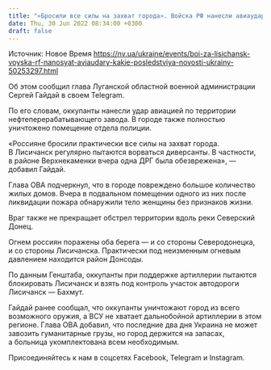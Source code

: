 ```yaml
---
title: "«Бросили все силы на захват города». Войска РФ нанесли авиаудары по территории НПЗ в Лисичанске, разрушен отдел полиции — Гайдай"
date: Thu, 30 Jun 2022 08:34:00 +0300
draft: false
---
```

Источник: Новое Время https://nv.ua/ukraine/events/boi-za-lisichansk-voyska-rf-nanosyat-aviaudary-kakie-posledstviya-novosti-ukrainy-50253297.html


 Об этом сообщил глава Луганской областной военной администрации Сергей Гайдай в своем Telegram.

По его словам, оккупанты нанесли удар авиацией по территории нефтеперерабатывающего завода. В городе также полностью уничтожено помещение отдела полиции.

«Россияне бросили практически все силы на захват города. В Лисичанск регулярно пытаются ворваться диверсанты. В частности, в районе Верхнекаменки вчера одна ДРГ была обезврежена», — добавил Гайдай.

Глава ОВА подчеркнул, что в городе повреждено большое количество жилых домов. Вчера в подвальном помещении одного из них после ликвидации пожара обнаружили тело женщины без признаков жизни.

Враг также не прекращает обстрел территории вдоль реки Северский Донец.

Огнем россиян поражены оба берега — и со стороны Северодонецка, и со стороны Лисичанска. Практически под неизменным огневым давлением находится район Донсоды.

По данным Генштаба, оккупанты при поддержке артиллерии пытаются блокировать Лисичанск и взять под контроль участок автодороги Лисичанск — Бахмут.

Гайдай ранее сообщал, что оккупанты уничтожают город из всего возможного оружия, а ВСУ не хватает дальнобойной артиллерии в этом регионе. Глава ОВА добавил, что последние два дня Украина не может завозить гуманитарные грузы, но город держится на запасах, а больница укомплектована всем необходимым.

Присоединяйтесь к нам в соцсетях Facebook, Telegram и Instagram.
